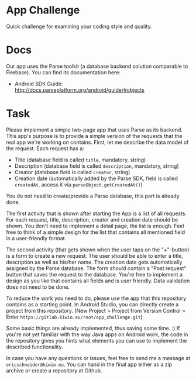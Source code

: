 # App Challenge

Quick challenge for examining your coding style and quality.


# Docs
Our app uses the Parse toolkit (a database backend solution comparable to Firebase). You can find its documentation here:
- Android SDK Guide: http://docs.parseplatform.org/android/guide/#objects


# Task
Please implement a simple two-page app that uses Parse as its backend. This app's purpose is to provide a simple version of the requests that the real app we're working on contains.  First, let me describe the data model of the request. Each request has a: 
- Title (database field is called `title`, mandatory, string)
- Description (database field is called `description`, mandatory, string)
- Creator (database field is called `creator`, string)
- Creation date (automatically added by the Parse SDK, field is called `createdAt`, access it via `parseObject.getCreatedAt()`)

You do not need to create/provide a Parse database, this part is already done.

The first activity that is shown after starting the App is a list of all requests. For each request, title, description, creator and creation date should be shown. You don't need to implement a detail page, the list is enough. Feel free to think of a simple design for the list that contains all mentioned field in a user-friendly format. 

The second activity (that gets shown when the user taps on the "+"-button) is a form to create a new request. The user should be able to enter a title, description as well as his/her name. The creation date gets automatically assigned by the Parse database. The form should contain a "Post request" button that saves the request to the database. You're free to implement a design as you like that contains all fields and is user friendly. Data validation does not need to be done.

To reduce the work you need to do, please use the app that this repository contains as a starting point. In Android Studio, you can directly create a project from this repository. (New Project > Project from Version Control > Enter `https://gitlab.kiwio.eu/root/app_challenge.git`)

Some basic things are already implemented, thus saving some time. :) If you're not yet familiar with the way Java apps on Android work, the code in the repository gives you hints what elements you can use to implement the described functionality.

In case you have any questions or issues, feel free to send me a message at `ericschneider@kiwio.eu`. You can hand in the final app either as a zip archive or create a repository at Github.
